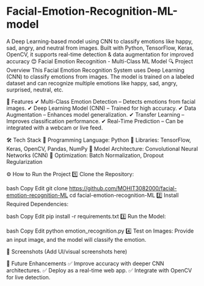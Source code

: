 # Facial-Emotion-Recognition-ML-model
A Deep Learning-based model using CNN to classify emotions like happy, sad, angry, and neutral from images. Built with Python, TensorFlow, Keras, OpenCV, it supports real-time detection &amp; data augmentation for improved accuracy
😊 Facial Emotion Recognition - Multi-Class ML Model
🔍 Project Overview
This Facial Emotion Recognition System uses Deep Learning (CNN) to classify emotions from images. The model is trained on a labeled dataset and can recognize multiple emotions like happy, sad, angry, surprised, neutral, etc.

🚀 Features
✔ Multi-Class Emotion Detection – Detects emotions from facial images.
✔ Deep Learning Model (CNN) – Trained for high accuracy.
✔ Data Augmentation – Enhances model generalization.
✔ Transfer Learning – Improves classification performance.
✔ Real-Time Prediction – Can be integrated with a webcam or live feed.

🛠 Tech Stack
🔹 Programming Language: Python
🔹 Libraries: TensorFlow, Keras, OpenCV, Pandas, NumPy
🔹 Model Architecture: Convolutional Neural Networks (CNN)
🔹 Optimization: Batch Normalization, Dropout Regularization

⚙️ How to Run the Project
1️⃣ Clone the Repository:

bash
Copy
Edit
git clone https://github.com/MOHIT3082000/facial-emotion-recognition-ML
cd facial-emotion-recognition-ML
2️⃣ Install Required Dependencies:

bash
Copy
Edit
pip install -r requirements.txt
3️⃣ Run the Model:

bash
Copy
Edit
python emotion_recognition.py
4️⃣ Test on Images: Provide an input image, and the model will classify the emotion.

📸 Screenshots
(Add UI/visual screenshots here)

📌 Future Enhancements
✅ Improve accuracy with deeper CNN architectures.
✅ Deploy as a real-time web app.
✅ Integrate with OpenCV for live detection.
